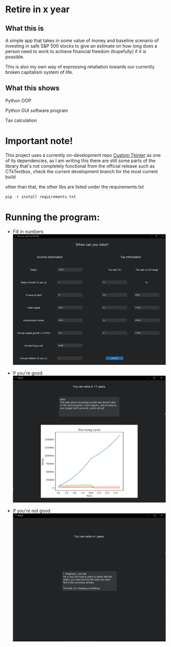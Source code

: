 # Retire in x year

## What this is
A simple app that takes in some value of money and baseline scenario of investing in safe S&P 500 stocks to give an estimate on how long does a person need to work to achieve financial freedom (hopefully) if it is possible.

This is also my own way of expressing retaliation towards our currently broken capitalism system of life.

## What this shows
Python OOP

Python GUI software program

Tax calculation

# Important note!
This project uses a currently on-development repo [Custom Tkinter](https://github.com/TomSchimansky/CustomTkinter) as one of its dependencies, as I am writing this there are still some parts of the library that's not completely functional from the official release such as CTkTextbox, check the current development branch for the most current build

other than that, the other libs are listed under the requirements.txt
``` python
pip -r install requirements.txt
```


# Running the program:
- Fill in numbers
![run](https://github.com/DharmaHS/retire_in_x_year/blob/main/documentation_image/ss_main_window.PNG)

- If you're good
![can retire](https://github.com/DharmaHS/retire_in_x_year/blob/main/documentation_image/ss_result_window_can.PNG)

- If you're not good
![cannot](https://github.com/DharmaHS/retire_in_x_year/blob/main/documentation_image/ss_result_window_cannot.PNG)
